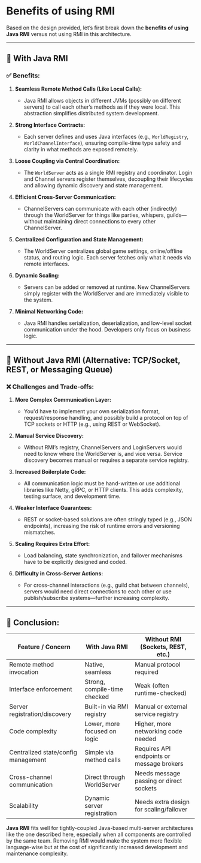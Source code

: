 # Benefits of using RMI

Based on the design provided, let’s first break down the **benefits of using Java RMI** versus not using RMI in this architecture.

---

## 🔧 **With Java RMI**

### ✅ **Benefits:**

1. **Seamless Remote Method Calls (Like Local Calls):**

   * Java RMI allows objects in different JVMs (possibly on different servers) to call each other’s methods as if they were local. This abstraction simplifies distributed system development.

2. **Strong Interface Contracts:**

   * Each server defines and uses Java interfaces (e.g., `WorldRegistry`, `WorldChannelInterface`), ensuring compile-time type safety and clarity in what methods are exposed remotely.

3. **Loose Coupling via Central Coordination:**

   * The `WorldServer` acts as a single RMI registry and coordinator. Login and Channel servers register themselves, decoupling their lifecycles and allowing dynamic discovery and state management.

4. **Efficient Cross-Server Communication:**

   * ChannelServers can communicate with each other (indirectly) through the WorldServer for things like parties, whispers, guilds—without maintaining direct connections to every other ChannelServer.

5. **Centralized Configuration and State Management:**

   * The WorldServer centralizes global game settings, online/offline status, and routing logic. Each server fetches only what it needs via remote interfaces.

6. **Dynamic Scaling:**

   * Servers can be added or removed at runtime. New ChannelServers simply register with the WorldServer and are immediately visible to the system.

7. **Minimal Networking Code:**

   * Java RMI handles serialization, deserialization, and low-level socket communication under the hood. Developers only focus on business logic.

---

## 🚫 **Without Java RMI (Alternative: TCP/Socket, REST, or Messaging Queue)**

### ❌ **Challenges and Trade-offs:**

1. **More Complex Communication Layer:**

   * You'd have to implement your own serialization format, request/response handling, and possibly build a protocol on top of TCP sockets or HTTP (e.g., using REST or WebSocket).

2. **Manual Service Discovery:**

   * Without RMI’s registry, ChannelServers and LoginServers would need to know where the WorldServer is, and vice versa. Service discovery becomes manual or requires a separate service registry.

3. **Increased Boilerplate Code:**

   * All communication logic must be hand-written or use additional libraries like Netty, gRPC, or HTTP clients. This adds complexity, testing surface, and development time.

4. **Weaker Interface Guarantees:**

   * REST or socket-based solutions are often stringly typed (e.g., JSON endpoints), increasing the risk of runtime errors and versioning mismatches.

5. **Scaling Requires Extra Effort:**

   * Load balancing, state synchronization, and failover mechanisms have to be explicitly designed and coded.

6. **Difficulty in Cross-Server Actions:**

   * For cross-channel interactions (e.g., guild chat between channels), servers would need direct connections to each other or use publish/subscribe systems—further increasing complexity.

---

## 🧠 **Conclusion:**

| Feature / Concern                   | With Java RMI                | Without RMI (Sockets, REST, etc.)         |
| ----------------------------------- | ---------------------------- | ----------------------------------------- |
| Remote method invocation            | Native, seamless             | Manual protocol required                  |
| Interface enforcement               | Strong, compile-time checked | Weak (often runtime-checked)              |
| Server registration/discovery       | Built-in via RMI registry    | Manual or external service registry       |
| Code complexity                     | Lower, more focused on logic | Higher, more networking code needed       |
| Centralized state/config management | Simple via method calls      | Requires API endpoints or message brokers |
| Cross-channel communication         | Direct through WorldServer   | Needs message passing or direct sockets   |
| Scalability                         | Dynamic server registration  | Needs extra design for scaling/failover   |

**Java RMI** fits well for tightly-coupled Java-based multi-server architectures like the one described here, especially when all components are controlled by the same team. Removing RMI would make the system more flexible language-wise but at the cost of significantly increased development and maintenance complexity.
